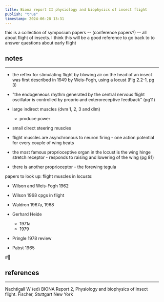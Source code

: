 ```yaml
---
title: Biona report II physiology and biophysics of insect flight
publish: "true"
timestamp: 2024-06-28 13:31
---
```

this is a collection of symposium papers -- (conference papers?) -- all about flight of insects. I think this will be a good reference to go back to to answer questions about early flight
## notes
---

- the reflex for stimulating flight by blowing air on the head of an insect was first described in 1949 by Weis-Fogh, using a locust (Fig 2.2-1, pg 3)

- "the endogeneous rhythm generated by the central nervous flight oscillator is controlled by proprio and exteroreceptive feedback" (pg11)

- large indirect muscles (dvm 1, 2, 3 and dlm)
	- produce power
- small direct steering muscles 

- flight muscles are asynchronous to neuron firing - one action potential for every couple of wing beats

- the most famous proprioceptive organ in the locust is the wing hinge stretch receptor - responds to raising and lowering of the wing (pg 81)
- there is another proprioceptor - the forewing tegula

papers to look up:
flight muscles in locusts:
- Wilson and Weis-Fogh 1962
- Wilson 1968
cpgs in flight
- Waldron 1967a, 1968

- Gerhard Heide
	- 1971a
	- 1979
- Pringle 1978 review


- Pabst 1965

#🥚 
## references
---
Nachtigall W (ed) BIONA Report 2, Physiology and biophysics of insect flight. Fischer, Stuttgart New York